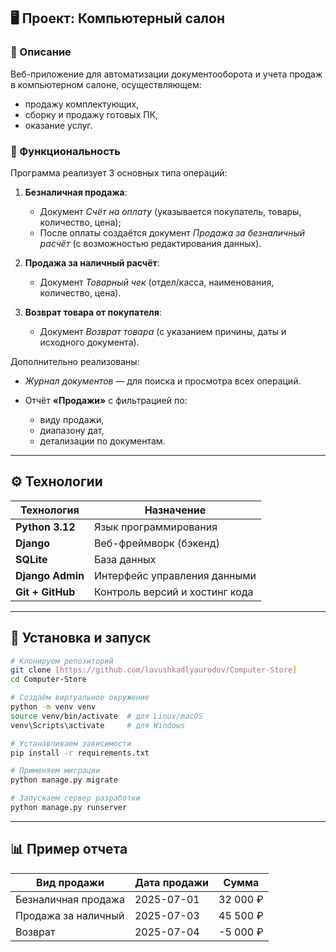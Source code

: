 ## 🖥️ Проект: Компьютерный салон

### 📘 Описание

Веб-приложение для автоматизации документооборота и учета продаж в компьютерном салоне, осуществляющем:

* продажу комплектующих,
* сборку и продажу готовых ПК,
* оказание услуг.

### 📄 Функциональность

Программа реализует 3 основных типа операций:

1. **Безналичная продажа**:

   * Документ *Счёт на оплату* (указывается покупатель, товары, количество, цена);
   * После оплаты создаётся документ *Продажа за безналичный расчёт* (с возможностью редактирования данных).
2. **Продажа за наличный расчёт**:

   * Документ *Товарный чек* (отдел/касса, наименования, количество, цена).
3. **Возврат товара от покупателя**:

   * Документ *Возврат товара* (с указанием причины, даты и исходного документа).

Дополнительно реализованы:

* *Журнал документов* — для поиска и просмотра всех операций.
* Отчёт **«Продажи»** с фильтрацией по:

  * виду продажи,
  * диапазону дат,
  * детализации по документам.

---

## ⚙️ Технологии

| Технология                                 | Назначение                     |
| ------------------------------------------ | ------------------------------ |
| **Python 3.12**                             | Язык программирования          |
| **Django**                                 | Веб-фреймворк (бэкенд)         |
| **SQLite**                                 | База данных                    |
| **Django Admin**                           | Интерфейс управления данными   |
| **Git + GitHub**                           | Контроль версий и хостинг кода |

---

## 🚀 Установка и запуск

```bash
# Клонируем репозиторий
git clone [https://github.com/lavushkadlyaurodov/Computer-Store]
cd Computer-Store

# Создаём виртуальное окружение
python -m venv venv
source venv/bin/activate  # для Linux/macOS
venv\Scripts\activate     # для Windows

# Устанавливаем зависимости
pip install -r requirements.txt

# Применяем миграции
python manage.py migrate

# Запускаем сервер разработки
python manage.py runserver
```

---

## 📊 Пример отчета

| Вид продажи         | Дата продажи | Сумма    |
| ------------------- | ------------ | -------- |
| Безналичная продажа | 2025-07-01   | 32 000 ₽ |
| Продажа за наличный | 2025-07-03   | 45 500 ₽ |
| Возврат             | 2025-07-04   | -5 000 ₽ |


